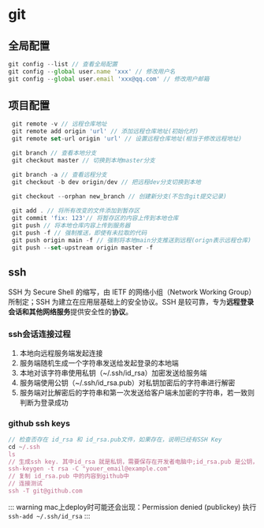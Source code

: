 # git
## 全局配置
``` js
git config --list // 查看全局配置
git config --global user.name 'xxx' // 修改用户名
git config --global user.email 'xxx@qq.com' // 修改用户邮箱
```
## 项目配置
``` js
 git remote -v // 远程仓库地址
 git remote add origin 'url' // 添加远程仓库地址(初始化时)
 git remote set-url origin 'url' // 设置远程仓库地址(相当于修改远程地址)

 git branch // 查看本地分支
 git checkout master // 切换到本地master分支

 git branch -a // 查看远程分支
 git checkout -b dev origin/dev // 把远程dev分支切换到本地

 git checkout --orphan new_branch // 创建新分支(不包含git提交记录)
 
 git add . // 将所有改变的文件添加到暂存区
 git commit 'fix: 123'// 将暂存区的内容上传到本地仓库
 git push // 将本地仓库内容上传到服务器
 git push -f // 强制推送，即使有未拉取的代码
 git push origin main -f // 强制将本地main分支推送到远程(orign表示远程仓库)
 git push --set-upstream origin master -f
```
## ssh
SSH 为 Secure Shell 的缩写，由 IETF 的网络小组（Network Working Group）所制定；SSH 为建立在应用层基础上的安全协议。SSH 是较可靠，专为**远程登录会话和其他网络服务**提供安全性的**协议**。

### ssh会话连接过程
1. 本地向远程服务端发起连接
2. 服务端随机生成一个字符串发送给发起登录的本地端
3. 本地对该字符串使用私钥（~/.ssh/id_rsa）加密发送给服务端
4. 服务端使用公钥（~/.ssh/id_rsa.pub）对私钥加密后的字符串进行解密
5. 服务端对比解密后的字符串和第一次发送给客户端未加密的字符串，若一致则判断为登录成功

### github ssh keys
``` js
// 检查否存在 id_rsa 和 id_rsa.pub文件，如果存在，说明已经有SSH Key
cd ~/.ssh
ls 
// 生成ssh key. 其中id_rsa 就是私钥，需要保存在开发者电脑中;id_rsa.pub 是公钥，放在 github 服务器中
ssh-keygen -t rsa -C "youer_email@example.com" 
// 复制 id_rsa.pub 中的内容到github中
// 连接测试
ssh -T git@github.com
```
::: warning
mac上deploy时可能还会出现：Permission denied (publickey)
执行 `ssh-add ~/.ssh/id_rsa`
:::